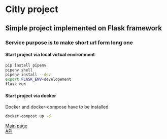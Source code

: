 # Citly project

## Simple project implemented on Flask framework

### Service purpose is to make short url form long one

#### Start project via local virtual environment

```bash
pip install pipenv
pipenv shell
pipenv install --dev
export FLASK_ENV=developement
flask run
```

#### Start project via docker

Docker and docker-compose have to be installed

```bash
docker-compost up -d
```

[Main page](http://127.0.0.1:5000/)  
[API](http://127.0.0.1:5000/api/swagger/)